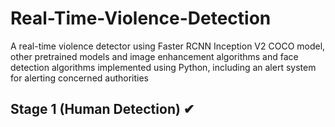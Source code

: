 # Real-Time-Violence-Detection
A real-time violence detector using Faster RCNN Inception V2 COCO model, other pretrained models and image enhancement algorithms and face detection algorithms implemented using Python, including an alert system for alerting concerned authorities

## Stage 1 (Human Detection) ✔


